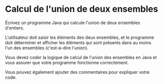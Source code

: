 # Calcul de l'union de deux ensembles

Écrivez un programme Java qui calcule l'union de deux ensembles d'entiers. 

L'utilisateur doit saisir les éléments des deux ensembles, et le programme 
doit déterminer et afficher les éléments qui sont présents dans au moins 
l'un des ensembles (c'est-à-dire l'union). 

Vous devez coder la logique de calcul de l'union des ensembles en Java et 
vous assurer que votre programme fonctionne correctement. 

Vous pouvez également ajouter des commentaires pour expliquer votre code.